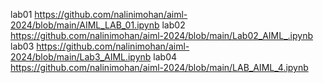lab01 https://github.com/nalinimohan/aiml-2024/blob/main/AIML_LAB_01.ipynb
lab02 https://github.com/nalinimohan/aiml-2024/blob/main/Lab02_AIML_.ipynb
lab03 https://github.com/nalinimohan/aiml-2024/blob/main/Lab3_AIML.ipynb
lab04 https://github.com/nalinimohan/aiml-2024/blob/main/LAB_AIML_4.ipynb
